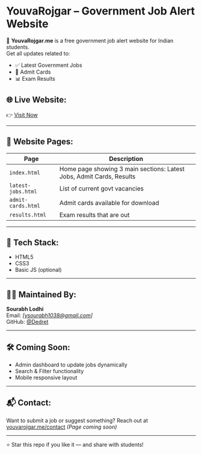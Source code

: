 # YouvaRojgar – Government Job Alert Website

🎯 **YouvaRojgar.me** is a free government job alert website for Indian students.  
Get all updates related to:

- ✅ Latest Government Jobs
- 🎫 Admit Cards
- 📊 Exam Results

## 🌐 Live Website:
👉 [Visit Now](https://youvarojgar.me)

---

## 📁 Website Pages:

| Page | Description |
|------|-------------|
| `index.html` | Home page showing 3 main sections: Latest Jobs, Admit Cards, Results |
| `latest-jobs.html` | List of current govt vacancies |
| `admit-cards.html` | Admit cards available for download |
| `results.html` | Exam results that are out |

---

## 📌 Tech Stack:

- HTML5
- CSS3
- Basic JS (optional)

---

## 🙋‍♂️ Maintained By:
**Sourabh Lodhi**  
Email: _[ysourabh1038@gmail.com]_  
GitHub: [@Dedret](https://github.com/Dedret)

---

## 🛠️ Coming Soon:
- Admin dashboard to update jobs dynamically
- Search & Filter functionality
- Mobile responsive layout

---

## 📬 Contact:
Want to submit a job or suggest something? Reach out at [youvarojgar.me/contact](#) _(Page coming soon)_

---

⭐ Star this repo if you like it — and share with students!

